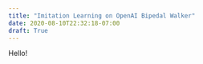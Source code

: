 ```yaml
---
title: "Imitation Learning on OpenAI Bipedal Walker"
date: 2020-08-10T22:32:18-07:00
draft: True
---
```


Hello!
